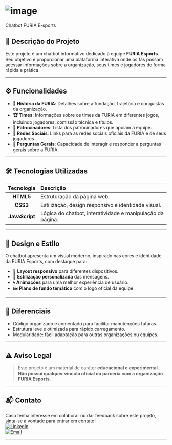 # ![image](https://static.valorantzone.gg/news/2021/04/03171153/FURIA1.png)
 Chatbot FURIA E-sports

## 📜 Descrição do Projeto
Este projeto é um chatbot informativo dedicado à equipe **FURIA Esports**.  
Seu objetivo é proporcionar uma plataforma interativa onde os fãs possam acessar informações sobre a organização, seus times e jogadores de forma rápida e prática.

---

## ⚙️ Funcionalidades

- **📖 História da FURIA**: Detalhes sobre a fundação, trajetória e conquistas da organização.
- **🏆 Times**: Informações sobre os times da FURIA em diferentes jogos, incluindo jogadores, comissão técnica e títulos.
- **🤝 Patrocinadores**: Lista dos patrocinadores que apoiam a equipe.
- **🔗 Redes Sociais**: Links para as redes sociais oficiais da FURIA e de seus jogadores.
- **💬 Perguntas Gerais**: Capacidade de interagir e responder a perguntas gerais sobre a FURIA.

---

## 🛠️ Tecnologias Utilizadas

| Tecnologia | Descrição |
| :--------: | :------- |
| **HTML5** | Estruturação da página web. |
| **CSS3** | Estilização, design responsivo e identidade visual. |
| **JavaScript** | Lógica do chatbot, interatividade e manipulação da página. |

---

## 🎨 Design e Estilo

O chatbot apresenta um visual moderno, inspirado nas cores e identidade da FURIA Esports, com destaque para:

- 📱 **Layout responsivo** para diferentes dispositivos.
- 🎨 **Estilização personalizada** das mensagens.
- 🌀 **Animações** para uma melhor experiência de usuário.
- 🖼️ **Plano de fundo temático** com o logo oficial da equipe.

---

## 🚀 Diferenciais

- Código organizado e comentado para facilitar manutenções futuras.
- Estrutura leve e otimizada para rápido carregamento.
- Modularidade: fácil adaptação para outras organizações ou equipes.

---

## ⚠️ Aviso Legal

> Este projeto é um material de caráter **educacional e experimental**.  
> **Não possui qualquer vínculo oficial ou parceria com a organização FURIA Esports**.

---

## 📬 Contato

Caso tenha interesse em colaborar ou dar feedback sobre este projeto, sinta-se à vontade para entrar em contato!  
[![LinkedIn](https://img.shields.io/badge/LinkedIn-Perfil-blue)](https://www.linkedin.com/in/rafael-leonardo-820b4328a)  
[![Email](https://img.shields.io/badge/Email-Envie%20um%20e-mail-red)](mailto:rafael.larissinha@gmail.com)

---

